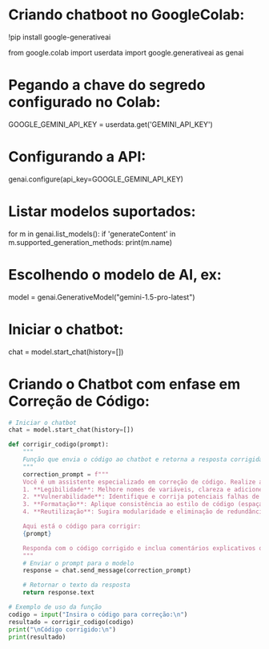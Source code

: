 # Criando chatboot no GoogleColab:

!pip install google-generativeai

from google.colab import userdata
import google.generativeai as genai

# Pegando a chave do segredo configurado no Colab:
GOOGLE_GEMINI_API_KEY = userdata.get('GEMINI_API_KEY')

# Configurando a API:
genai.configure(api_key=GOOGLE_GEMINI_API_KEY)

# Listar modelos suportados:
for m in genai.list_models():
    if 'generateContent' in m.supported_generation_methods:
        print(m.name)

# Escolhendo o modelo de AI, ex:
 model = genai.GenerativeModel("gemini-1.5-pro-latest")

 # Iniciar o chatbot:
chat = model.start_chat(history=[])

# Criando o Chatbot com enfase em Correção de Código:
```python
# Iniciar o chatbot
chat = model.start_chat(history=[])

def corrigir_codigo(prompt):
    """
    Função que envia o código ao chatbot e retorna a resposta corrigida.
    """
    correction_prompt = f"""
    Você é um assistente especializado em correção de código. Realize as seguintes melhorias:
    1. **Legibilidade**: Melhore nomes de variáveis, clareza e adicione comentários úteis.
    2. **Vulnerabilidade**: Identifique e corrija potenciais falhas de segurança.
    3. **Formatação**: Aplique consistência ao estilo de código (espaçamento, indentação, etc.).
    4. **Reutilização**: Sugira modularidade e eliminação de redundâncias.

    Aqui está o código para corrigir:
    {prompt}

    Responda com o código corrigido e inclua comentários explicativos quando necessário.
    """
    # Enviar o prompt para o modelo
    response = chat.send_message(correction_prompt)

    # Retornar o texto da resposta
    return response.text

# Exemplo de uso da função
codigo = input("Insira o código para correção:\n")
resultado = corrigir_codigo(codigo)
print("\nCódigo corrigido:\n")
print(resultado)
